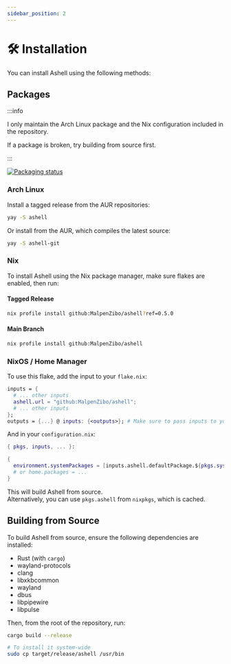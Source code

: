 ```yaml
---
sidebar_position: 2
---
```


# 🛠️ Installation

You can install Ashell using the following methods:

## Packages

:::info

I only maintain the Arch Linux package and the Nix configuration included
in the repository.

If a package is broken, try building from source first.

:::

[![Packaging status](https://repology.org/badge/vertical-allrepos/ashell.svg)](https://repology.org/project/ashell/versions)

### Arch Linux

Install a tagged release from the AUR repositories:

```bash
yay -S ashell
```

Or install from the AUR, which compiles the latest source:

```bash
yay -S ashell-git
```

### Nix

To install Ashell using the Nix package manager, make sure flakes are enabled,
then run:

#### Tagged Release

```bash
nix profile install github:MalpenZibo/ashell?ref=0.5.0
```

#### Main Branch

```bash
nix profile install github:MalpenZibo/ashell
```

### NixOS / Home Manager

To use this flake, add the input to your `flake.nix`:

```nix
inputs = {
  # ... other inputs
  ashell.url = "github:MalpenZibo/ashell";
  # ... other inputs
};
outputs = {...} @ inputs: {<outputs>}; # Make sure to pass inputs to your specialArgs!
```

And in your `configuration.nix`:

```nix
{ pkgs, inputs, ... }:

{
  environment.systemPackages = [inputs.ashell.defaultPackage.${pkgs.system}];
  # or home.packages = ...
}
```

This will build Ashell from source.  
Alternatively, you can use `pkgs.ashell` from `nixpkgs`, which is cached.

## Building from Source

To build Ashell from source, ensure the following dependencies are installed:

- Rust (with `cargo`)
- wayland-protocols
- clang
- libxkbcommon
- wayland
- dbus
- libpipewire
- libpulse

Then, from the root of the repository, run:

```bash
cargo build --release

# To install it system-wide
sudo cp target/release/ashell /usr/bin
```
